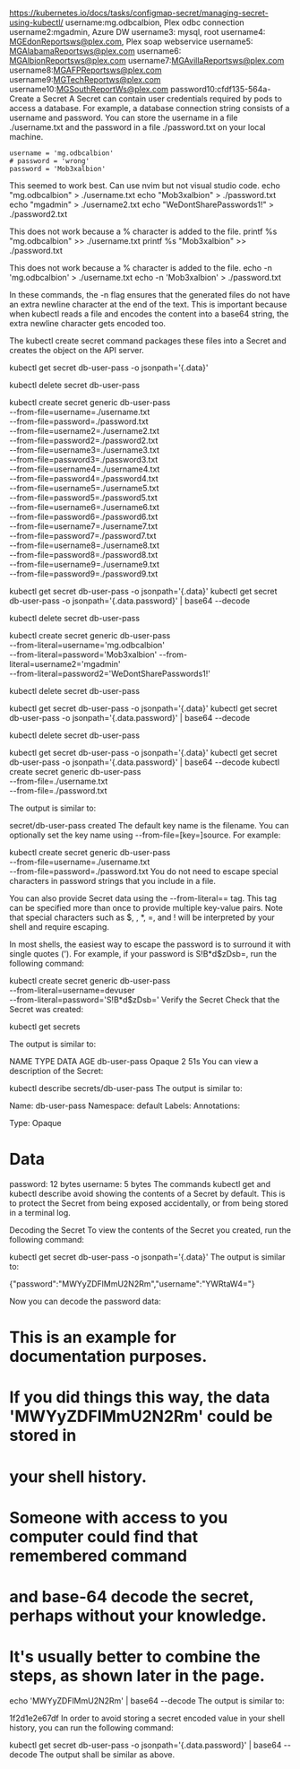 https://kubernetes.io/docs/tasks/configmap-secret/managing-secret-using-kubectl/
username:mg.odbcalbion, Plex odbc connection
username2:mgadmin, Azure DW
username3: mysql, root 
username4: MGEdonReportsws@plex.com, Plex soap webservice
username5: MGAlabamaReportsws@plex.com
username6: MGAlbionReportsws@plex.com
username7:MGAvillaReportsws@plex.com
username8:MGAFPReportsws@plex.com
username9:MGTechReportws@plex.com
username10:MGSouthReportWs@plex.com
password10:cfdf135-564a-
Create a Secret
A Secret can contain user credentials required by pods to access a database. For example, a database connection string consists of a username and password. You can store the username in a file ./username.txt and the password in a file ./password.txt on your local machine.

    username = 'mg.odbcalbion' 
    # password = 'wrong' 
    password = 'Mob3xalbion' 

This seemed to work best. Can use nvim but not visual studio code.
echo "mg.odbcalbion" > ./username.txt
echo "Mob3xalbion" > ./password.txt
echo "mgadmin" > ./username2.txt
echo "WeDontSharePasswords1\!" > ./password2.txt

This does not work because a % character is added to the file.
printf %s "mg.odbcalbion" >> ./username.txt
printf %s "Mob3xalbion" >> ./password.txt

This does not work because a % character is added to the file.
echo -n 'mg.odbcalbion' > ./username.txt
echo -n 'Mob3xalbion' > ./password.txt

In these commands, the -n flag ensures that the generated files do not have an extra newline character at the end of the text. This is important because when kubectl reads a file and encodes the content into a base64 string, the extra newline character gets encoded too.

The kubectl create secret command packages these files into a Secret and creates the object on the API server.

kubectl get secret db-user-pass -o jsonpath='{.data}'

kubectl delete secret db-user-pass

kubectl create secret generic db-user-pass \
  --from-file=username=./username.txt \
  --from-file=password=./password.txt \
  --from-file=username2=./username2.txt \
  --from-file=password2=./password2.txt \
  --from-file=username3=./username3.txt \
  --from-file=password3=./password3.txt \
  --from-file=username4=./username4.txt \
  --from-file=password4=./password4.txt \
  --from-file=username5=./username5.txt \
  --from-file=password5=./password5.txt \
  --from-file=username6=./username6.txt \
  --from-file=password6=./password6.txt \
  --from-file=username7=./username7.txt \
  --from-file=password7=./password7.txt \
  --from-file=username8=./username8.txt \
  --from-file=password8=./password8.txt \
  --from-file=username9=./username9.txt \
  --from-file=password9=./password9.txt


kubectl get secret db-user-pass -o jsonpath='{.data}'
kubectl get secret db-user-pass -o jsonpath='{.data.password}' | base64 --decode

kubectl delete secret db-user-pass


kubectl create secret generic db-user-pass \
  --from-literal=username='mg.odbcalbion' \
  --from-literal=password='Mob3xalbion'
  --from-literal=username2='mgadmin' \
  --from-literal=password2='WeDontSharePasswords1!'

kubectl delete secret db-user-pass

kubectl get secret db-user-pass -o jsonpath='{.data}'
kubectl get secret db-user-pass -o jsonpath='{.data.password}' | base64 --decode

kubectl delete secret db-user-pass

kubectl get secret db-user-pass -o jsonpath='{.data}'
kubectl get secret db-user-pass -o jsonpath='{.data.password}' | base64 --decode
kubectl create secret generic db-user-pass \
  --from-file=./username.txt \
  --from-file=./password.txt

  The output is similar to:

secret/db-user-pass created
The default key name is the filename. You can optionally set the key name using --from-file=[key=]source. For example:

kubectl create secret generic db-user-pass \
  --from-file=username=./username.txt \
  --from-file=password=./password.txt
You do not need to escape special characters in password strings that you include in a file.

You can also provide Secret data using the --from-literal=<key>=<value> tag. This tag can be specified more than once to provide multiple key-value pairs. Note that special characters such as $, \, *, =, and ! will be interpreted by your shell and require escaping.

In most shells, the easiest way to escape the password is to surround it with single quotes ('). For example, if your password is S!B\*d$zDsb=, run the following command:

kubectl create secret generic db-user-pass \
  --from-literal=username=devuser \
  --from-literal=password='S!B\*d$zDsb='
Verify the Secret
Check that the Secret was created:

kubectl get secrets

The output is similar to:

NAME                  TYPE                                  DATA      AGE
db-user-pass          Opaque                                2         51s
You can view a description of the Secret:

kubectl describe secrets/db-user-pass
The output is similar to:

Name:            db-user-pass
Namespace:       default
Labels:          <none>
Annotations:     <none>

Type:            Opaque

Data
====
password:    12 bytes
username:    5 bytes
The commands kubectl get and kubectl describe avoid showing the contents of a Secret by default. This is to protect the Secret from being exposed accidentally, or from being stored in a terminal log.

Decoding the Secret 
To view the contents of the Secret you created, run the following command:

kubectl get secret db-user-pass -o jsonpath='{.data}'
The output is similar to:

{"password":"MWYyZDFlMmU2N2Rm","username":"YWRtaW4="}

Now you can decode the password data:

# This is an example for documentation purposes.
# If you did things this way, the data 'MWYyZDFlMmU2N2Rm' could be stored in
# your shell history.
# Someone with access to you computer could find that remembered command
# and base-64 decode the secret, perhaps without your knowledge.
# It's usually better to combine the steps, as shown later in the page.
echo 'MWYyZDFlMmU2N2Rm' | base64 --decode
The output is similar to:

1f2d1e2e67df
In order to avoid storing a secret encoded value in your shell history, you can run the following command:

kubectl get secret db-user-pass -o jsonpath='{.data.password}' | base64 --decode
The output shall be similar as above.


